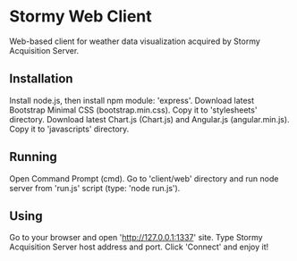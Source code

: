 Stormy Web Client
=================

Web-based client for weather data visualization acquired by Stormy Acquisition Server.

Installation
------------

Install node.js, then install npm module: 'express'.
Download latest Bootstrap Minimal CSS (bootstrap.min.css). Copy it to 'stylesheets' directory.
Download latest Chart.js (Chart.js) and Angular.js (angular.min.js). Copy it to 'javascripts' directory.

Running
-------

Open Command Prompt (cmd). Go to 'client/web' directory and run node server from 'run.js' script (type: 'node run.js').

Using
-----

Go to your browser and open 'http://127.0.0.1:1337' site. Type Stormy Acquisition Server host address and port. Click 'Connect' and enjoy it!

